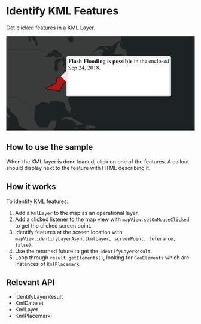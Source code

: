 # Identify KML Features

Get clicked features in a KML Layer.

![](IdentifyKMLFeatures.png)

## How to use the sample

When the KML layer is done loaded, click on one of the features. A callout should display next to the feature with HTML describing it.

## How it works

To identify KML features:


1.  Add a `KmlLayer` to the map as an operational layer.
2.  Add a clicked listener to the map view with `mapView.setOnMouseClicked` to get the clicked screen point.
3.  Identify features at the screen location with `mapView.identifyLayerAsync(kmlLayer, screenPoint, tolerance, false)`.
4.  Use the returned future to get the `IdentifyLayerResult`.
5.  Loop through `result.getElements()`, looking for `GeoElements` which are instances of `KmlPlacemark`.


## Relevant API


*   IdentifyLayerResult
*   KmlDataset
*   KmlLayer
*   KmlPlacemark

